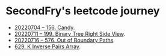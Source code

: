 # SecondFry's leetcode journey

- [20220704 – 156. Candy](20220704_156-Candy).
- [20220711 – 199. Binary Tree Right Side View](20220711_199-Binary-Tree-Right-Side-View).
- [20220716 – 576. Out of Boundary Paths](20220716_576-Out-of-Boundary-Paths).
- [629. K Inverse Pairs Array](20220716_629-K-Inverse-Pairs-Array).
